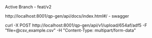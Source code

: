 Active Branch - feat/v2


http://localhost:8001/qp-gen/api/docs/index.html#/  - swagger

curl -X POST http://localhost:8001/qp-gen/api/v1/upload/654af/adf5 -F "file=@csv_example.csv"   -H "Content-Type: multipart/form-data"


